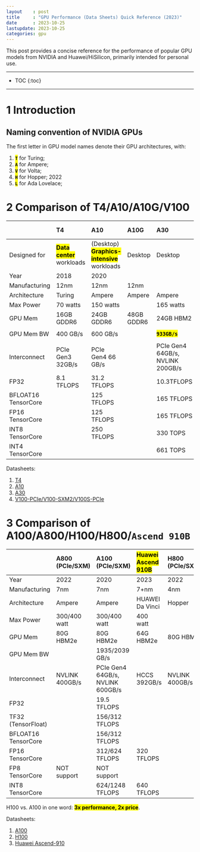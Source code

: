 ```yaml
---
layout    : post
title     : "GPU Performance (Data Sheets) Quick Reference (2023)"
date      : 2023-10-25
lastupdate: 2023-10-25
categories: gpu
---
```


This post provides a concise reference for the performance of popular GPU
models from NVIDIA and Huawei/HiSilicon, primarily intended for personal use.

----

* TOC
{:toc}

----

# 1 Introduction

## Naming convention of NVIDIA GPUs

The first letter in GPU model names denote their GPU architectures, with:

1. **<mark><code>T</code></mark>** for Turing;
1. **<mark><code>A</code></mark>** for Ampere;
1. **<mark><code>V</code></mark>** for Volta;
1. **<mark><code>H</code></mark>** for Hopper; 2022
1. **<mark><code>L</code></mark>** for Ada Lovelace;

# 2 Comparison of T4/A10/A10G/V100

|              | T4               | A10                | A10G       | A30        | V100 PCIe/SMX2 |
|:-------------|:-----------------|:-------------------|:-----------|:-----------|:--------|
| Designed for | **<mark>Data center</mark>** workloads| (Desktop) **<mark>Graphics-intensive</mark>** workloads | Desktop | Desktop | Data center |
| Year         | 2018             | 2020               |            |            | 2017         |
| Manufacturing| 12nm             | 12nm               | 12nm       |            |              |
| Architecture | Turing           | Ampere             | Ampere     | Ampere     | Volta        |
| Max Power    | 70 watts         | 150 watts          |            | 165 watts  | 250/300watts |
| GPU Mem      | 16GB GDDR6       | 24GB GDDR6         | 48GB GDDR6 | 24GB HBM2  | 16/32GB <mark>HBM2</mark> |
| GPU Mem BW   | 400 GB/s         | 600 GB/s           |            | **<mark><code>933GB/s</code></mark>**  | **<mark><code>900 GB/s</code></mark>** |
| Interconnect | PCIe Gen3 32GB/s | PCIe Gen4 66 GB/s  |            | PCIe Gen4 64GB/s, NVLINK 200GB/s | PCIe Gen3 32GB/s, NVLINK **<mark><code>300GB/s</code></mark>** |
| FP32         | 8.1 TFLOPS       | 31.2 TFLOPS        |            | 10.3TFLOPS | 14/15.7 TFLOPS |
| BFLOAT16 TensorCore|            | 125 TFLOPS         |            | 165 TFLOPS |  |
| FP16 TensorCore   |             | 125 TFLOPS         |            | 165 TFLOPS |  |
| INT8 TensorCore   |             | 250 TFLOPS         |            | 330 TOPS   |  |
| INT4 TensorCore   |             |                    |            | 661 TOPS   |  |

Datasheets:

1. [T4](https://www.nvidia.com/en-us/data-center/tesla-t4/)
1. [A10](https://www.nvidia.com/en-us/data-center/products/a10-gpu/)
1. [A30](https://www.nvidia.com/en-us/data-center/products/a30-gpu/)
1. [V100-PCIe/V100-SXM2/V100S-PCIe](https://www.nvidia.com/en-us/data-center/v100/)

# 3 Comparison of A100/A800/H100/H800/`Ascend 910B`

|                    | A800 (PCIe/SXM)  | A100 (PCIe/SXM)                  | <mark>Huawei Ascend 910B</mark>| H800  (PCIe/SXM) | H100 (PCIe/SXM) |
|:-------------------|:-----------------|:---------------------------------|:-----------------|:-----------------|:--------|
| Year               | 2022             | 2020                             | 2023             | 2022             | 2022 |
| Manufacturing      | 7nm              | 7nm                              | 7+nm             | 4nm              | 4nm |
| Architecture       | Ampere           | Ampere                           | HUAWEI Da Vinci  | Hopper           | Hopper |
| Max Power          | 300/400 watt     | 300/400 watt                     | 400 watt         |                  | 350/700 watt |
| GPU Mem            | 80G HBM2e        | 80G HBM2e                        | 64G HBM2e        | 80G HBM3         | 80G HBM3 |
| GPU Mem BW         |                  | 1935/2039 GB/s                   |                  |                  | 2/3.35 TB/s|
| Interconnect       | NVLINK 400GB/s   | PCIe Gen4 64GB/s, NVLINK 600GB/s | HCCS 392GB/s     | NVLINK 400GB/s   | PCIe Gen5 128GB/s, NVLINK **<mark><code>900GB/s</code></mark>** |
| FP32               |                  | 19.5 TFLOPS                      |                  |                  | 51/67 TFLOPS |
| TF32 (TensorFloat) |                  | 156/312 TFLOPS                   |                  |                  | 756/989 TFLOPS |
| BFLOAT16 TensorCore|                  | 156/312 TFLOPS                   |                  |                  |  |
| FP16 TensorCore    |                  | 312/624 TFLOPS                   | 320 TFLOPS       |                  | 1513/1979 TFLOPS |
| FP8 TensorCore     | NOT support      | NOT support                      |                  |                  | 3026/3958 TFLOPS |
| INT8 TensorCore    |                  | 624/1248 TFLOPS                  | 640 TFLOPS       |                  | 3026/3958 TFLOPS |

H100 vs. A100 in one word: **<mark> 3x performance, 2x price</mark>**.

Datasheets:

1. [A100](https://www.nvidia.com/en-us/data-center/a100/)
1. [H100](https://www.nvidia.com/en-us/data-center/h100/)
1. [Huawei Ascend-910](https://www.hisilicon.com/en/products/Ascend/Ascend-910)
